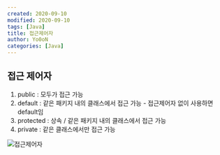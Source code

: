 ```yaml
---
created: 2020-09-10
modified: 2020-09-10
tags: [Java]
title: 접근제어자
author: Yo0oN
categories: [Java]
---
```


## 접근 제어자

1. public : 모두가 접근 가능
2. default : 같은 패키지 내의 클래스에서 접근 가능 - 접근제어자 없이 사용하면 default임
3. protected : 상속 / 같은 패키지 내의 클래스에서 접근 가능
4. private : 같은 클래스에서만 접근 가능

![접근제어자](https://user-images.githubusercontent.com/53729311/180647010-46d1d03f-5251-417c-93d3-22933aad74bc.jpg)
